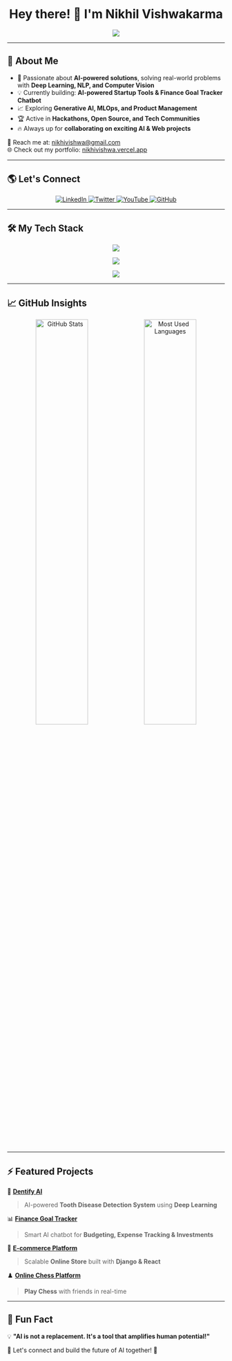 <h1 align="center">Hey there! 👋 I'm Nikhil Vishwakarma</h1>

<p align="center">
  <img src="https://readme-typing-svg.herokuapp.com?font=Fira+Code&weight=600&size=24&pause=1000&color=2AA889&width=800&height=50&lines=Full+Stack+ML+Engineer+%7C+AI+Enthusiast;Building+AI-powered+products+%7C+Tech+Innovator;Problem+Solver+%7C+Lifelong+Learner;Passionate+about+Web+%26+AI+Development">
</p>

---

## 🚀 About Me  
- 🤖 Passionate about **AI-powered solutions**, solving real-world problems with **Deep Learning, NLP, and Computer Vision**  
- 💡 Currently building: **AI-powered Startup Tools & Finance Goal Tracker Chatbot**  
- 📈 Exploring **Generative AI, MLOps, and Product Management**  
- 🏆 Active in **Hackathons, Open Source, and Tech Communities**  
- 🔥 Always up for **collaborating on exciting AI & Web projects**  

📩 Reach me at: [nikhivishwa@gmail.com](mailto:nikhivishwa@gmail.com)  
🌐 Check out my portfolio: [nikhivishwa.vercel.app](https://nikhivishwa.vercel.app/)  

---

## 🌎 Let's Connect  
<p align="center">
  <a href="https://www.linkedin.com/in/nikhivishwa" target="_blank">
    <img src="https://img.shields.io/badge/LinkedIn-0A66C2?style=for-the-badge&logo=linkedin&logoColor=white" alt="LinkedIn"/>
  </a>
  <a href="https://x.com/nikhivishwa" target="_blank">
    <img src="https://img.shields.io/badge/Twitter-1DA1F2?style=for-the-badge&logo=twitter&logoColor=white" alt="Twitter"/>
  </a>
  <a href="https://www.youtube.com/@nikhivishwa" target="_blank">
    <img src="https://img.shields.io/badge/YouTube-FF0000?style=for-the-badge&logo=youtube&logoColor=white" alt="YouTube"/>
  </a>
  <a href="https://github.com/nikhivishwaa" target="_blank">
    <img src="https://img.shields.io/badge/GitHub-181717?style=for-the-badge&logo=github&logoColor=white" alt="GitHub"/>
  </a>
</p>

---

## 🛠️ My Tech Stack  
<p align="center">
  <img src="https://skillicons.dev/icons?i=python,django,fastapi,flask,sklearn,opencv,tensorflow,html,css,tailwind,bootstrap,js,express,react,nextjs" />
</p>
<p align="center">
  <img src="https://skillicons.dev/icons?i=mysql,postgres,mongodb,redis,linux,gcp,aws,firebase" />
</p>
<p align="center">
  <img src="https://skillicons.dev/icons?i=vscode,anaconda,git,github,docker,figma,postman" />
</p>

---

## 📈 GitHub Insights  
<p align="center">
  <img src="https://github-readme-stats.vercel.app/api?username=nikhivishwaa&show_icons=true&theme=tokyonight&hide_border=true" alt="GitHub Stats" width="49%" />
  <img src="https://github-readme-stats.vercel.app/api/top-langs/?username=nikhivishwaa&layout=compact&theme=tokyonight&hide_border=true" alt="Most Used Languages" width="49%" />
</p>

---

## ⚡ Featured Projects  
🚀 **[Dentify AI](https://github.com/nikhivishwaa/Dentify-AI)**  
> AI-powered **Tooth Disease Detection System** using **Deep Learning**  

📊 **[Finance Goal Tracker](https://github.com/nikhivishwaa/finance-chatbot)**  
> Smart AI chatbot for **Budgeting, Expense Tracking & Investments**  

🏬 **[E-commerce Platform](https://github.com/nikhivishwaa/eCommerce-Django)**  
> Scalable **Online Store** built with **Django & React**  

♟️ **[Online Chess Platform](https://github.com/nikhivishwaa/Chess-Django-React)**  
> **Play Chess** with friends in real-time  

---

## 🎯 Fun Fact  
💡 **"AI is not a replacement. It's a tool that amplifies human potential!"**  

🚀 Let's connect and build the future of AI together! 🚀  
